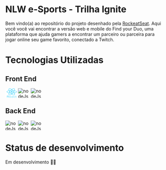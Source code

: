 # NLW e-Sports - Trilha Ignite

Bem vindo(a) ao repositório do projeto desenhado pela [RockeatSeat](https://www.rocketseat.com.br/). Aqui você você vai encontrar a versão web e mobile do Find your Duo, uma plataforma que ajuda gamers a encontrar um parceiro ou parceira para jogar online seu game favorito, conectado a Twitch.

# Tecnologias Utilizadas
## Front End
<div style="display: flex"><br>
<img align="center" alt="react" height="30" width="40" src="https://raw.githubusercontent.com/devicons/devicon/master/icons/react/react-original-wordmark.svg" />

<img align="center" alt="nodeJs" height="30" width="40" src="https://cdn.jsdelivr.net/gh/devicons/devicon/icons/typescript/typescript-original.svg" />

<img align="center" alt="nodeJs" height="30" width="40" src="https://cdn.jsdelivr.net/gh/devicons/devicon/icons/tailwindcss/tailwindcss-original-wordmark.svg" />
</div>
 
##   Back End
  <div style="display: flex"><br>
  
  <img align="center" alt="nodeJs" height="30" width="40" src="https://cdn.jsdelivr.net/gh/devicons/devicon/icons/nodejs/nodejs-original.svg" />

  <img align="center" alt="nodeJs" height="30" width="40" src="https://cdn.jsdelivr.net/gh/devicons/devicon/icons/typescript/typescript-original.svg" />
  
  <img align="center" alt="nodeJs" height="30" width="40" src="https://cdn.jsdelivr.net/gh/devicons/devicon/icons/express/express-original.svg" />
  </div>

# Status de desenvolvimento
Em desenvolvimento 👩‍🔧
